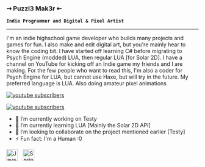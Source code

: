 ### ⇝ Puzzl3 Mak3r ⇜


**`Indie Programmer and Digital & Pixel Artist`**

---

I'm an indie highschool game developer who builds many projects and games for fun. I also make and edit digital art, but you're mainly hear to know the coding bit. I have started off learning C# before migrating to Psych Engine (modded) LUA, then regular LUA [for Solar 2D]. I have a channel on YouTube for kicking off an Indie game my friends and I are making. For the few people who want to read this, I'm also a coder for Psych Engine for LUA, but cannot use Haxe, but will try in the future. My preferred language is LUA. Also doing amateur pixel animations

   <p align="left">
      <a href="https://www.youtube.com/@Puzzl3D3v?sub_confirmation=1">
         <img alt="youtube subscribers" title="Subscribe to my YouTube channel" src="https://custom-icon-badges.demolab.com/youtube/channel/subscribers/UC5lH0oYszgCk6nEsbr-h1hQ?color=%23E05D44&label=SUBSCRIBE&logo=video&logoColor=white&style=for-the-badge&labelColor=CE4630"/>
      </a> 
   </p>
   <p align="left">
      <a href="https://app.daily.dev/puzzl3_mak3r">
         <img alt="youtube subscribers" title="Me on daily.dev!" src="https://custom-icon-badges.demolab.com/badge/-dailydotdev-purple?style=for-the-badge&logoColor=white&logo=41463883"/>
      </a> 
   </p>

- 🔭 I’m currently working on Testy
- 🌱 I’m currently learning LUA [Mainly the Solar 2D API]
- 👯 I’m looking to collaborate on the project mentioned earlier [Testy]
- ⚡ Fun fact: I'm a Human :0

<img align="left" alt="Java" width="30px" style="padding-right:10px;" src="https://cdn.jsdelivr.net/gh/devicons/devicon/icons/lua/lua-original.svg"/>
<img align="left" alt="Spring" width="30px" style="padding-right:10px;" src="https://cdn.jsdelivr.net/gh/devicons/devicon/icons/csharp/csharp-original.svg" />
<br />

<!--
**Puzzl3Mak3r/Puzzl3Mak3r** is a ✨ _special_ ✨ repository because its `README.md` (this file) appears on your GitHub profile.

Here are some ideas to get you started:
-->
